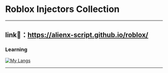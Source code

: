 # Roblox Injectors Collection

<hr>

## link🔗：https://alienx-script.github.io/roblox/

### Learning

[![My Langs](https://skillicons.dev/icons?i=java,css,html)](https://skillicons.dev)

<hr>

